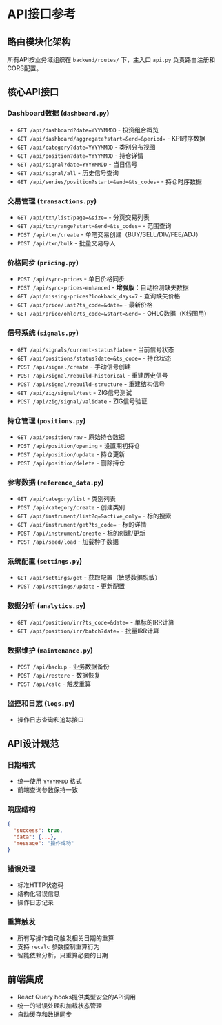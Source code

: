 # API接口参考

## 路由模块化架构
所有API按业务域组织在 `backend/routes/` 下，主入口 `api.py` 负责路由注册和CORS配置。

## 核心API接口

### Dashboard数据 (`dashboard.py`)
- `GET /api/dashboard?date=YYYYMMDD` - 投资组合概览
- `GET /api/dashboard/aggregate?start=&end=&period=` - KPI时序数据  
- `GET /api/category?date=YYYYMMDD` - 类别分布视图
- `GET /api/position?date=YYYYMMDD` - 持仓详情
- `GET /api/signal?date=YYYYMMDD` - 当日信号
- `GET /api/signal/all` - 历史信号查询
- `GET /api/series/position?start=&end=&ts_codes=` - 持仓时序数据

### 交易管理 (`transactions.py`)
- `GET /api/txn/list?page=&size=` - 分页交易列表
- `GET /api/txn/range?start=&end=&ts_codes=` - 范围查询
- `POST /api/txn/create` - 单笔交易创建（BUY/SELL/DIV/FEE/ADJ）
- `POST /api/txn/bulk` - 批量交易导入

### 价格同步 (`pricing.py`)
- `POST /api/sync-prices` - 单日价格同步
- `POST /api/sync-prices-enhanced` - **增强版**：自动检测缺失数据
- `GET /api/missing-prices?lookback_days=7` - 查询缺失价格
- `GET /api/price/last?ts_code=&date=` - 最新价格
- `GET /api/price/ohlc?ts_code=&start=&end=` - OHLC数据（K线图用）

### 信号系统 (`signals.py`)
- `GET /api/signals/current-status?date=` - 当前信号状态
- `GET /api/positions/status?date=&ts_code=` - 持仓状态
- `POST /api/signal/create` - 手动信号创建
- `POST /api/signal/rebuild-historical` - 重建历史信号
- `POST /api/signal/rebuild-structure` - 重建结构信号
- `GET /api/zig/signal/test` - ZIG信号测试
- `POST /api/zig/signal/validate` - ZIG信号验证

### 持仓管理 (`positions.py`)
- `GET /api/position/raw` - 原始持仓数据
- `POST /api/position/opening` - 设置期初持仓
- `POST /api/position/update` - 持仓更新
- `POST /api/position/delete` - 删除持仓

### 参考数据 (`reference_data.py`)
- `GET /api/category/list` - 类别列表
- `POST /api/category/create` - 创建类别
- `GET /api/instrument/list?q=&active_only=` - 标的搜索
- `GET /api/instrument/get?ts_code=` - 标的详情
- `POST /api/instrument/create` - 标的创建/更新
- `POST /api/seed/load` - 加载种子数据

### 系统配置 (`settings.py`)
- `GET /api/settings/get` - 获取配置（敏感数据脱敏）
- `POST /api/settings/update` - 更新配置

### 数据分析 (`analytics.py`)
- `GET /api/position/irr?ts_code=&date=` - 单标的IRR计算
- `GET /api/position/irr/batch?date=` - 批量IRR计算

### 数据维护 (`maintenance.py`)
- `POST /api/backup` - 业务数据备份
- `POST /api/restore` - 数据恢复
- `POST /api/calc` - 触发重算

### 监控和日志 (`logs.py`)
- 操作日志查询和追踪接口

## API设计规范

### 日期格式
- 统一使用 `YYYYMMDD` 格式
- 前端查询参数保持一致

### 响应结构
```json
{
  "success": true,
  "data": {...},
  "message": "操作成功"
}
```

### 错误处理
- 标准HTTP状态码
- 结构化错误信息
- 操作日志记录

### 重算触发
- 所有写操作自动触发相关日期的重算
- 支持 `recalc` 参数控制重算行为
- 智能依赖分析，只重算必要的日期

## 前端集成
- React Query hooks提供类型安全的API调用
- 统一的错误处理和加载状态管理
- 自动缓存和数据同步